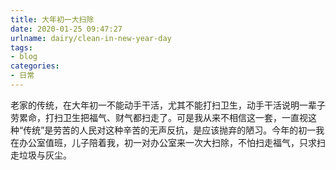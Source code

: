 ```yaml
---
title: 大年初一大扫除
date: 2020-01-25 09:47:27
urlname: dairy/clean-in-new-year-day
tags:
- blog
categories:
- 日常
---
```


老家的传统，在大年初一不能动手干活，尤其不能打扫卫生，动手干活说明一辈子劳累命，打扫卫生把福气、财气都扫走了。可是我从来不相信这一套，一直视这种“传统”是劳苦的人民对这种辛苦的无声反抗，是应该抛弃的陋习。今年的初一我在办公室值班，儿子陪着我，初一对办公室来一次大扫除，不怕扫走福气，只求扫走垃圾与灰尘。

<!-- more -->

